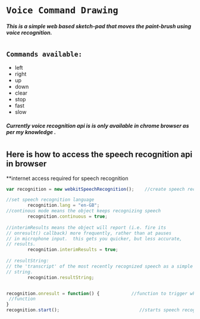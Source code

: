 # `Voice Command Drawing`
##### This is a simple web based sketch-pad that moves the paint-brush using voice recognition.
#
#
## `Commands available:`
* left
* right
* up
* down
* clear
* stop
* fast
* slow

##### Currently voice recognition api is is only available in chrome browser as per my knowledge .
#
#
#
## Here is how to access the speech recognition api in browser
**internet access required for speech recognition
```js
var recognition = new webkitSpeechRecognition();    //create speech recognition object

//set speech recognition language
        recognition.lang = "en-GB";
//continous mode means the object keeps recognizing speech
        recognition.continuous = true; 
        
//interimResults means the object will report (i.e. fire its
// onresult() callback) more frequently, rather than at pauses
// in microphone input.  this gets you quicker, but less accurate,
// results.
        recognition.interimResults = true;  
        
// resultString:
// the 'transcript' of the most recently recognized speech as a simple
// string.
        recognition.resultString; 


recognition.onresult = function() {            //function to trigger when speech is detected 
 //function
}
recognition.start();                              //starts speech recognition engine
```
